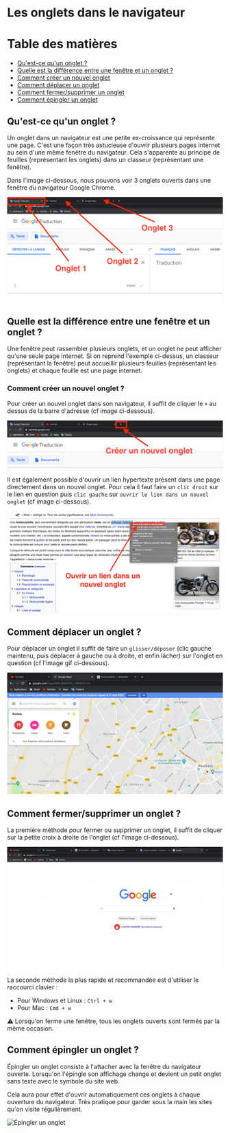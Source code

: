 # Les onglets dans le navigateur

# Table des matières

  * [Qu'est-ce qu'un onglet ?](#qu-est-ce-qu-un-onglet)
  * [Quelle est la différence entre une fenêtre et un onglet ?](#difference-entre-fenetre-et-onglet)
  * [Comment créer un nouvel onglet](#comment-creer-un-onglet)
  * [Comment déplacer un onglet](#comment-deplacer-un-onglet)
  * [Comment fermer/supprimer un onglet](#comment-fermer-supprimer-un-onglet)
  * [Comment épingler un onglet](#comment-epingler-un-onglet)

## <a name="qu-est-ce-qu-un-onglet">Qu'est-ce qu'un onglet ?</a>

Un onglet dans un navigateur est une petite ex-croissance qui représente une page. C'est une façon très astucieuse d'ouvrir plusieurs pages internet au sein d'une même fenêtre du navigateur.
Cela s'apparente au principe de feuilles (représentant les onglets) dans un classeur (représentant une fenêtre).

Dans l'image ci-dessous, nous pouvons voir 3 onglets ouverts dans une fenêtre du navigateur Google Chrome.

![3 onglets ouverts dans Google Chrome](../img/onglets.png)


## <a name="difference-entre-fenetre-et-onglet">Quelle est la différence entre une fenêtre et un onglet ?</a>

Une fenêtre peut rassembler plusieurs onglets, et un onglet ne peut afficher qu'une seule page internet.
Si on reprend l'exemple ci-dessus, un classeur (représentant la fenêtre) peut accueillir plusieurs feuilles (représentant les onglets) et chaque feuille est une page internet.

### <a name="comment-creer-un-onglet">Comment créer un nouvel onglet ?</a>

Pour créer un nouvel onglet dans son navigateur, il suffit de cliquer le `+` au dessus de la barre d'adresse (cf image ci-dessous).

![créer un nouvel onglet dans Google Chrome](../img/creer-nouvel-onglet.png)

Il est également possible d'ouvrir un lien hypertexte présent dans une page directement dans un nouvel onglet. Pour cela il faut faire un `clic droit` sur le lien en question puis `clic gauche` sur `ouvrir le lien dans un nouvel onglet` (cf image ci-dessous).

![Ouvrir un lien dans un nouvel onglet dans Google Chrome](../img/ouvrir-lien-nouvel-onglet.png)


## <a name="comment-deplacer-un-onglet">Comment déplacer un onglet ?</a>

Pour déplacer un onglet il suffit de faire un `glisser/déposer` (clic gauche maintenu, puis déplacer à gauche ou à droite, et enfin lâcher) sur l'onglet en question (cf l'image gif ci-dessous).

![Déplacer un onglet dans Google Chrome](../img/deplacer-des-onglets.gif)




## <a name="comment-fermer-supprimer-un-onglet">Comment fermer/supprimer un onglet ?</a>

La première méthode pour fermer ou supprimer un onglet, il suffit de cliquer sur la petite croix à droite de l'onglet (cf l'image ci-dessous).

![Fermer un onglet](../img/fermer-un-onglet.gif)


La seconde méthode la plus rapide et recommandée est d'utiliser le raccourci clavier :

* Pour Windows et Linux : `Ctrl + w`
* Pour Mac : `Cmd + w`

⚠️  Lorsqu'on ferme une fenêtre, tous les onglets ouverts sont fermés par la même occasion.





## <a name="comment-epingler-un-onglet">Comment épingler un onglet ?</a>

Épingler un onglet consiste à l'attacher avec la fenêtre du navigateur ouverte. Lorsqu'on l'épingle son affichage change et devient un petit onglet sans texte avec le symbole du site web.

Cela aura pour effet d'ouvrir automatiquement ces onglets à chaque ouverture du navigateur. Très pratique pour garder sous la main les sites qu'on visite régulièrement.


![Épingler un onglet](../img/comment-epingler-un-onglet.gif)



